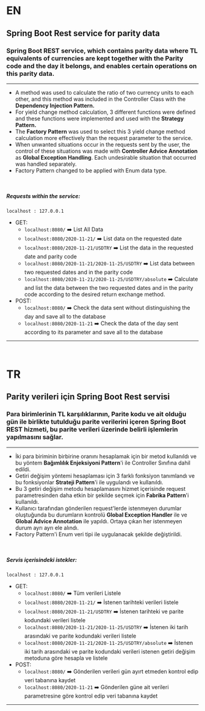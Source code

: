 # EN

## Spring Boot Rest service for parity data
### Spring Boot REST service, which contains parity data where TL equivalents of currencies are kept together with the Parity code and the day it belongs, and enables certain operations on this parity data.

------------------

- A method was used to calculate the ratio of two currency units to each other, and this method was included in the Controller Class with the **Dependency Injection Pattern.**
- For yield change method calculation, 3 different functions were defined and these functions were implemented and used with the **Strategy Pattern.**
- The **Factory Pattern** was used to select this 3 yield change method calculation more effectively than the request parameter to the service.
- When unwanted situations occur in the requests sent by the user, the control of these situations was made with **Controller Advice Annotation** as **Global Exception Handling**. Each undesirable situation that occurred was handled separately.
- Factory Pattern changed to be applied with Enum data type.


&nbsp;


##### Requests within the service:

```
localhost : 127.0.0.1
```

- GET:
  - ```localhost:8080/``` :arrow_right: List All Data
  - ```localhost:8080/2020-11-21/``` :arrow_right: List data on the requested date
  - ```localhost:8080/2020-11-21/USDTRY``` :arrow_right: List the data in the requested date and parity code
  - ```localhost:8080/2020-11-21/2020-11-25/USDTRY``` :arrow_right: List data between two requested dates and in the parity code
  - ```localhost:8080/2020-11-21/2020-11-25/USDTRY/absolute``` :arrow_right: Calculate and list the data between the two requested dates and in the parity code according to the desired return exchange method.
- POST:
  - ```localhost:8080/``` :arrow_right: Check the data sent without distinguishing the day and save all to the database
  - ```localhost:8080/2020-11-21``` :arrow_right: Check the data of the day sent according to its parameter and save all to the database

------------------



&nbsp;
&nbsp;



# TR 

## Parity verileri için Spring Boot Rest servisi
### Para birimlerinin TL karşılıklarının, Parite kodu ve ait olduğu gün ile birlikte tutulduğu parite verilerini içeren Spring Boot REST hizmeti, bu parite verileri üzerinde belirli işlemlerin yapılmasını sağlar.

------------------

- İki para biriminin birbirine oranını hesaplamak için bir metod kullanıldı ve bu yöntem **Bağımlılık Enjeksiyoni Pattern**'i ile Controller Sınıfına dahil edildi. 
- Getiri değişim yöntemi hesaplaması için 3 farklı fonksiyon tanımlandı ve bu fonksiyonlar **Strateji Pattern**'i ile uygulandı ve kullanıldı.
- Bu 3 getiri değişim metodu hesaplamasını hizmet içerisinde request parametresinden daha etkin bir şekilde seçmek için **Fabrika Pattern**'i kullanıldı.
- Kullanıcı tarafından gönderilen request'lerde istenmeyen durumlar oluştuğunda bu durumların kontrolü **Global Exception Handler** ile ve **Global Advice Annotation** ile yapıldı. Ortaya çıkan her istenmeyen durum ayrı ayrı ele alındı.
- Factory Pattern'i Enum veri tipi ile uygulanacak şekilde değiştirildi.  


&nbsp;


##### Servis içerisindeki istekler:

```
localhost : 127.0.0.1
```

- GET:
  - ```localhost:8080/``` :arrow_right: Tüm verileri Listele
  - ```localhost:8080/2020-11-21/``` :arrow_right: İstenen tarihteki verileri listele
  - ```localhost:8080/2020-11-21/USDTRY``` :arrow_right: İstenen tarihteki ve parite kodundaki verileri listele
  - ```localhost:8080/2020-11-21/2020-11-25/USDTRY``` :arrow_right: İstenen iki tarih arasındaki ve parite kodundaki verileri listele
  - ```localhost:8080/2020-11-21/2020-11-25/USDTRY/absolute``` :arrow_right: İstenen iki tarih arasındaki ve parite kodundaki verileri istenen getiri değişim metoduna göre hesapla ve listele
- POST:
  - ```localhost:8080/``` :arrow_right: Gönderilen verileri gün ayırt etmeden kontrol edip veri tabanına kaydet
  - ```localhost:8080/2020-11-21``` :arrow_right: Gönderilen güne ait verileri parametresine göre kontrol edip veri tabanına kaydet

------------------
